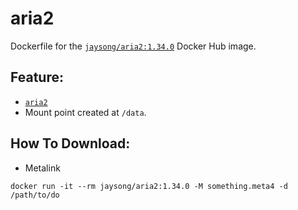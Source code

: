 # aria2

Dockerfile for the [`jaysong/aria2:1.34.0`](https://hub.docker.com/r/jaysong/aria2/)
Docker Hub image.

## Feature:

- [`aria2`](https://github.com/aria2/aria2)
- Mount point created at `/data`.

## How To Download:
- Metalink
```
docker run -it --rm jaysong/aria2:1.34.0 -M something.meta4 -d /path/to/do
```
